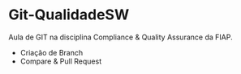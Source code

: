 # Git-QualidadeSW
Aula de GIT na disciplina Compliance &amp; Quality Assurance da FIAP.

- Criação de Branch
- Compare & Pull Request
